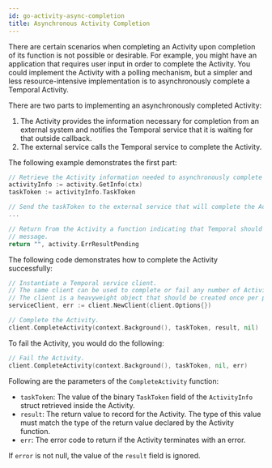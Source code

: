 ```yaml
---
id: go-activity-async-completion
title: Asynchronous Activity Completion
---
```


There are certain scenarios when completing an Activity upon completion of its function is not possible
or desirable. For example, you might have an application that requires user input in order to complete
the Activity. You could implement the Activity with a polling mechanism, but a simpler and less
resource-intensive implementation is to asynchronously complete a Temporal Activity.

There are two parts to implementing an asynchronously completed Activity:

1. The Activity provides the information necessary for completion from an external system and notifies
the Temporal service that it is waiting for that outside callback.
2. The external service calls the Temporal service to complete the Activity.

The following example demonstrates the first part:

```go
// Retrieve the Activity information needed to asynchronously complete the Activity.
activityInfo := activity.GetInfo(ctx)
taskToken := activityInfo.TaskToken

// Send the taskToken to the external service that will complete the Activity.
...

// Return from the Activity a function indicating that Temporal should wait for an async completion
// message.
return "", activity.ErrResultPending
```

The following code demonstrates how to complete the Activity successfully:

```go
// Instantiate a Temporal service client.
// The same client can be used to complete or fail any number of Activities.
// The client is a heavyweight object that should be created once per process.
serviceClient, err := client.NewClient(client.Options{})

// Complete the Activity.
client.CompleteActivity(context.Background(), taskToken, result, nil)
```

To fail the Activity, you would do the following:

```go
// Fail the Activity.
client.CompleteActivity(context.Background(), taskToken, nil, err)
```

Following are the parameters of the `CompleteActivity` function:

* `taskToken`: The value of the binary `TaskToken` field of the `ActivityInfo` struct retrieved inside
the Activity.
* `result`: The return value to record for the Activity. The type of this value must match the type
of the return value declared by the Activity function.
* `err`: The error code to return if the Activity terminates with an error.

If `error` is not null, the value of the `result` field is ignored.
